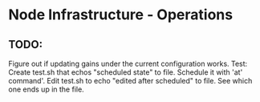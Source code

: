 # Node Infrastructure - Operations

## TODO:
Figure out if updating gains under the current configuration works.
Test: Create test.sh that echos "scheduled state" to file. Schedule it with
'at' command'. Edit test.sh to echo "edited after scheduled" to file. See which
one ends up in the file.
